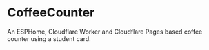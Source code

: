 # CoffeeCounter
An ESPHome, Cloudflare Worker and Cloudflare Pages based coffee counter using a student card.

